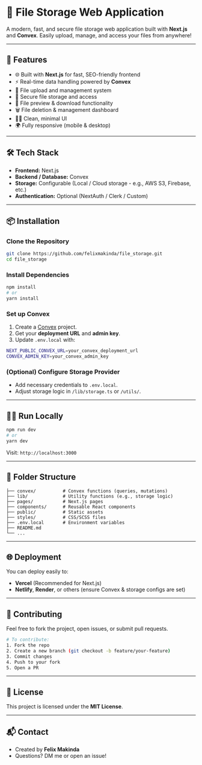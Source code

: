 # 📁 File Storage Web Application

A modern, fast, and secure file storage web application built with **Next.js** and **Convex**. Easily upload, manage, and access your files from anywhere!

---

## 🚀 Features

- 🌐 Built with **Next.js** for fast, SEO-friendly frontend
- ⚡ Real-time data handling powered by **Convex**
- 📂 File upload and management system
- 🔐 Secure file storage and access
- 🔎 File preview & download functionality
- 🗑️ File deletion & management dashboard
- 🧑‍💻 Clean, minimal UI
- 🌍 Fully responsive (mobile & desktop)

---

## 🛠️ Tech Stack

- **Frontend:** Next.js
- **Backend / Database:** Convex
- **Storage:** Configurable (Local / Cloud storage - e.g., AWS S3, Firebase, etc.)
- **Authentication:** Optional (NextAuth / Clerk / Custom)

---

## 📦 Installation

### Clone the Repository

```bash
git clone https://github.com/felixmakinda/file_storage.git
cd file_storage
```

### Install Dependencies

```bash
npm install
# or
yarn install
```

### Set up Convex

1. Create a [Convex](https://dashboard.convex.dev/) project.
2. Get your **deployment URL** and **admin key**.
3. Update `.env.local` with:

```bash
NEXT_PUBLIC_CONVEX_URL=your_convex_deployment_url
CONVEX_ADMIN_KEY=your_convex_admin_key
```

### (Optional) Configure Storage Provider

- Add necessary credentials to `.env.local`.
- Adjust storage logic in `/lib/storage.ts` or `/utils/`.

---

## 🏃‍♂️ Run Locally

```bash
npm run dev
# or
yarn dev
```

Visit: `http://localhost:3000`

---

## 🚧 Folder Structure

```
├── convex/          # Convex functions (queries, mutations)
├── lib/             # Utility functions (e.g., storage logic)
├── pages/           # Next.js pages
├── components/      # Reusable React components
├── public/          # Static assets
├── styles/          # CSS/SCSS files
├── .env.local       # Environment variables
├── README.md
└── ...
```

---

## 🌐 Deployment

You can deploy easily to:

- **Vercel** (Recommended for Next.js)
- **Netlify**, **Render**, or others (ensure Convex & storage configs are set)

---

## 🙌 Contributing

Feel free to fork the project, open issues, or submit pull requests.

```bash
# To contribute:
1. Fork the repo
2. Create a new branch (git checkout -b feature/your-feature)
3. Commit changes
4. Push to your fork
5. Open a PR
```

---

## 📄 License

This project is licensed under the **MIT License**.

---

## 📬 Contact

- Created by **Felix Makinda**
- Questions? DM me or open an issue!
